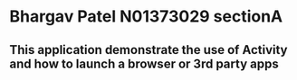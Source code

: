 # Bhargav Patel N01373029 sectionA
## This application demonstrate the use of Activity and how to launch a browser or 3rd party apps
